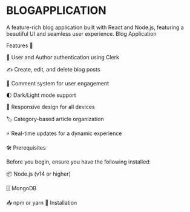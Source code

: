 # BLOGAPPLICATION
A  feature-rich blog application built with React and Node.js, featuring a beautiful UI and seamless user experience.
Blog Application

Features 🚀

🔐 User and Author authentication using Clerk

✍️ Create, edit, and delete blog posts

💬 Comment system for user engagement

🌓 Dark/Light mode support

📱 Responsive design for all devices

🏷️ Category-based article organization

⚡ Real-time updates for a dynamic experience

🛠️ Prerequisites

Before you begin, ensure you have the following installed:

📦 Node.js (v14 or higher)

🗄️ MongoDB

📥 npm or yarn
🚀 Installation

